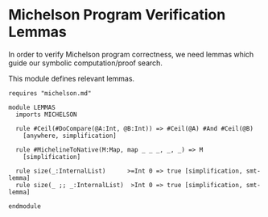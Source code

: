 Michelson Program Verification Lemmas
=====================================

In order to verify Michelson program correctness, we need lemmas which guide
our symbolic computation/proof search.

This module defines relevant lemmas.

```k
requires "michelson.md"
```

```k
module LEMMAS
  imports MICHELSON
  
  rule #Ceil(#DoCompare(@A:Int, @B:Int)) => #Ceil(@A) #And #Ceil(@B)
    [anywhere, simplification]

  rule #MichelineToNative(M:Map, map _ _ _, _, _) => M
    [simplification]

  rule size(_:InternalList)      >=Int 0 => true [simplification, smt-lemma]
  rule size(_ ;; _:InternalList)  >Int 0 => true [simplification, smt-lemma]

endmodule
```
